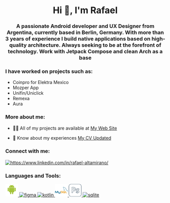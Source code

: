 <h1 align="center">Hi 👋, I'm Rafael</h1>
<h3 align="center">A passionate Android developer and UX Designer from Argentina, currently based in Berlin, Germany. With more than 3 years of experience I build native applications based on high-quality architecture. Always seeking to be at the forefront of technology. Work with Jetpack Compose and clean Arch as a base </h3>

### I have worked on projects such as:
- Coinpro for Elektra Mexico
- Mozper App 
- Unifin/Uniclick
- Remexa
- Aura


### More about me:

- 👨‍💻 All of my projects are available at [ My Web Site](https://rafaelaltamiranoz3zf3xst.contra.com/templates?isInternalTraffic=true&utm_campaign=independent_portfolio_redirect&utm_medium=contra&utm_source=portfolio)

- 📄 Know about my experiences [My CV Updated](https://drive.google.com/file/d/1Hr_a_Yo5tTEwdcL1YPhk8WUACu9pnUZ2/view?usp=sharing)

<h3 align="left">Connect with me:</h3>
<p align="left">
<a href="https://linkedin.com/in/https://www.linkedin.com/in/rafael-altamirano/" target="blank"><img align="center" src="https://raw.githubusercontent.com/rahuldkjain/github-profile-readme-generator/master/src/images/icons/Social/linked-in-alt.svg" alt="https://www.linkedin.com/in/rafael-altamirano/" height="30" width="40" /></a>
</p>

<h3 align="left">Languages and Tools:</h3>
<p align="left"> <a href="https://developer.android.com" target="_blank" rel="noreferrer"> <img src="https://raw.githubusercontent.com/devicons/devicon/master/icons/android/android-original-wordmark.svg" alt="android" width="40" height="40"/> </a> <a href="https://www.figma.com/" target="_blank" rel="noreferrer"> <img src="https://www.vectorlogo.zone/logos/figma/figma-icon.svg" alt="figma" width="40" height="40"/> </a> <a href="https://kotlinlang.org" target="_blank" rel="noreferrer"> <img src="https://www.vectorlogo.zone/logos/kotlinlang/kotlinlang-icon.svg" alt="kotlin" width="40" height="40"/> </a> <a href="https://www.mysql.com/" target="_blank" rel="noreferrer"> <img src="https://raw.githubusercontent.com/devicons/devicon/master/icons/mysql/mysql-original-wordmark.svg" alt="mysql" width="40" height="40"/> </a> <a href="https://www.photoshop.com/en" target="_blank" rel="noreferrer"> <img src="https://raw.githubusercontent.com/devicons/devicon/master/icons/photoshop/photoshop-line.svg" alt="photoshop" width="40" height="40"/> </a> <a href="https://www.sqlite.org/" target="_blank" rel="noreferrer"> <img src="https://www.vectorlogo.zone/logos/sqlite/sqlite-icon.svg" alt="sqlite" width="40" height="40"/> </a> <a 
